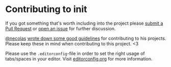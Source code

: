 # Contributing to init

If you got something that's worth including into the project please [submit a Pull Request](https://github.com/drublic/css-modules/issues) or [open an issue](https://github.com/drublic/css-modules/issues) for further discussion.

[@necolas](https://github.com/necolas) [wrote down some good guidelines](https://github.com/necolas/issue-guidelines) for contributing to his projects. Please keep these in mind when contributing to this project. <3

Please use the `.editorconfig`-file in order to set the right usage of tabs/spaces in your editor. Visit [editorconfig.org](http://editorconfig.org/) for more information.
